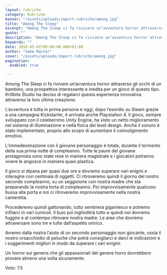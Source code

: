 ```yaml
---
layout: rubriche
category: Rubriche
banner: "/assets/uploads/import.rubriche/among.jpg"
title: "Among The Sleep"
excerpt: "Among The Sleep ci fa rivivere un’avventura horror attraverso gli occhi di un bambino, una prospettiva interessante e inedita per un gioco di questo tipo. Krillbite Studio ha deciso di regalarci questa esperienza innovativa attraverso la loro ultima creazione. L’avventura è tutta in prima persona e oggi, dopo l’esordio su Steam grazie a una campagna [&hellip"
quote: ""
description: "Among The Sleep ci fa rivivere un’avventura horror attraverso gli occhi di un bambino, una prospettiva interessante e inedita per un gioco di questo tipo. Krillbite Studio ha deciso di regalarci questa esperienza innovativa attraverso la loro ultima creazione. L’avventura è tutta in prima persona e oggi, dopo l’esordio su Steam grazie a una campagna [&hellip"
keywords: ""
date: 2016-05-01T00:00:00.000+01:00
author: "Game Master"
cover: "/assets/uploads/import.rubriche/among.jpg"
pagination:
  enabled: true

---
```


Among The Sleep ci fa rivivere un’avventura horror attraverso gli occhi di un bambino, una prospettiva interessante e inedita per un gioco di questo tipo. Krillbite Studio ha deciso di regalarci questa esperienza innovativa attraverso la loro ultima creazione.

L’avventura è tutta in prima persona e oggi, dopo l’esordio su Steam grazie a una campagna Kickstarter, è arrivata anche Playstation 4\. Il gioco, sempre sviluppato con il celeberrimo Unity Engine, ha visto un netto miglioramento nel sistema di illuminazione e nella fisica del level design. Anche il sonoro è stato implementato, proprio allo scopo di aumentare il coinvolgimento emotivo.

L’immedesimazione con il giovane personaggio è totale, durante il tormento della sua prima notte di compleanno. Tutte le paure del giovane protagonista sono state rese in maniera magistrale e i giocatori potranno vivere le angosce in maniera quasi plastica.

Il gioco si dipana per quasi due ore e dovremo superare vari enigmi e interagire con centinaia di oggetti. Ci ritroveremo quindi il giorno del nostro secondo compleanno, su un seggiolone con nostra madre che sta preparando la nostra torta di compleanno. Poi improvvisamente qualcuno bussa alla porta e noi ci ritroveremo improvvisamente nella nostra cameretta.

Procederemo quindi gattonando, tutto sembrerà gigantesco e potremo infilarci in vari cunicoli. Il buio poi inghiottirà tutto e quindi noi dovremo fuggire e al contempo ritrovare nostra madre. Le aree che dovremo attraversare sono tre e tutte dall’aspetto onirico.

Avremo dalla nostra l’aiuto di un secondo personaggio non giocante, ossia il nostro orsacchiotto di peluche che potrà consigliarci e darci le indicazioni e i suggerimenti migliori in modo da superare i vari enigmi.

Un horror sui generis che gli appassionati del genere horro dovrebbero provare almeno una volta sicuramente.

Voto: 7.5
